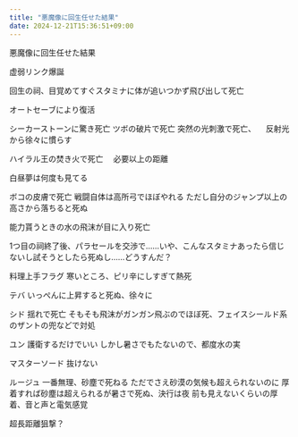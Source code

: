 ```yaml
---
title: "悪魔像に回生任せた結果"
date: 2024-12-21T15:36:51+09:00
---
```

悪魔像に回生任せた結果

虚弱リンク爆誕

回生の祠、目覚めてすぐスタミナに体が追いつかず飛び出して死亡

オートセーブにより復活

シーカーストーンに驚き死亡
ツボの破片で死亡
突然の光刺激で死亡、
　反射光から徐々に慣らす

ハイラル王の焚き火で死亡
　必要以上の距離

白昼夢は何度も見てる

ボコの皮膚で死亡
戦闘自体は高所弓でほぼやれる
ただし自分のジャンプ以上の高さから落ちると死ぬ

能力貰うときの水の飛沫が目に入り死亡

1つ目の祠終了後、パラセールを交渉で……いや、こんなスタミナあったら信じないし試そうとしたら死ぬし……どうすんだ？

料理上手フラグ
寒いところ、ピリ辛にしすぎて熱死



テバ
いっぺんに上昇すると死ぬ、徐々に

シド
揺れで死亡
そもそも飛沫がガンガン飛ぶのでほぼ死、フェイスシールド系のザントの兜などで対処

ユン
護衛するだけでいい
しかし暑さでもたないので、都度水の実


マスターソード
抜けない

ルージュ
一番無理、砂塵で死ねる
ただでさえ砂漠の気候も超えられないのに
厚着すれば砂塵は超えられるが暑さで死ぬ、決行は夜
前も見えないくらいの厚着、音と声と電気感覚

超長距離狙撃？
